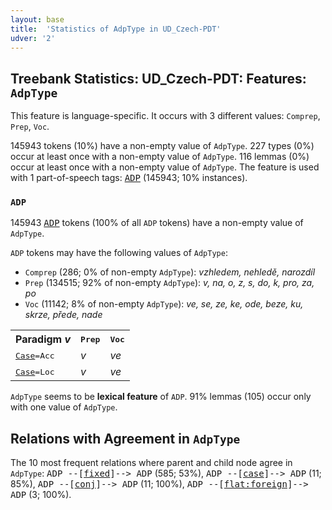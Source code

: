 ```yaml
---
layout: base
title:  'Statistics of AdpType in UD_Czech-PDT'
udver: '2'
---
```


## Treebank Statistics: UD_Czech-PDT: Features: `AdpType`

This feature is language-specific.
It occurs with 3 different values: `Comprep`, `Prep`, `Voc`.

145943 tokens (10%) have a non-empty value of `AdpType`.
227 types (0%) occur at least once with a non-empty value of `AdpType`.
116 lemmas (0%) occur at least once with a non-empty value of `AdpType`.
The feature is used with 1 part-of-speech tags: <tt><a href="cs_pdt-pos-ADP.html">ADP</a></tt> (145943; 10% instances).

### `ADP`

145943 <tt><a href="cs_pdt-pos-ADP.html">ADP</a></tt> tokens (100% of all `ADP` tokens) have a non-empty value of `AdpType`.

`ADP` tokens may have the following values of `AdpType`:

* `Comprep` (286; 0% of non-empty `AdpType`): <em>vzhledem, nehledě, narozdíl</em>
* `Prep` (134515; 92% of non-empty `AdpType`): <em>v, na, o, z, s, do, k, pro, za, po</em>
* `Voc` (11142; 8% of non-empty `AdpType`): <em>ve, se, ze, ke, ode, beze, ku, skrze, přede, nade</em>

<table>
  <tr><th>Paradigm <i>v</i></th><th><tt>Prep</tt></th><th><tt>Voc</tt></th></tr>
  <tr><td><tt><tt><a href="cs_pdt-feat-Case.html">Case</a></tt><tt>=Acc</tt></tt></td><td><em>v</em></td><td><em>ve</em></td></tr>
  <tr><td><tt><tt><a href="cs_pdt-feat-Case.html">Case</a></tt><tt>=Loc</tt></tt></td><td><em>v</em></td><td><em>ve</em></td></tr>
</table>

`AdpType` seems to be **lexical feature** of `ADP`. 91% lemmas (105) occur only with one value of `AdpType`.

## Relations with Agreement in `AdpType`

The 10 most frequent relations where parent and child node agree in `AdpType`:
<tt>ADP --[<tt><a href="cs_pdt-dep-fixed.html">fixed</a></tt>]--> ADP</tt> (585; 53%),
<tt>ADP --[<tt><a href="cs_pdt-dep-case.html">case</a></tt>]--> ADP</tt> (11; 85%),
<tt>ADP --[<tt><a href="cs_pdt-dep-conj.html">conj</a></tt>]--> ADP</tt> (11; 100%),
<tt>ADP --[<tt><a href="cs_pdt-dep-flat-foreign.html">flat:foreign</a></tt>]--> ADP</tt> (3; 100%).

